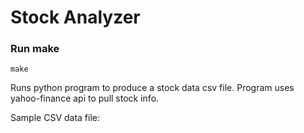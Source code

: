 # Stock Analyzer

### Run make
```
make
```

Runs python program to produce a stock data csv file. Program uses yahoo-finance api to pull stock info.

Sample CSV data file:

